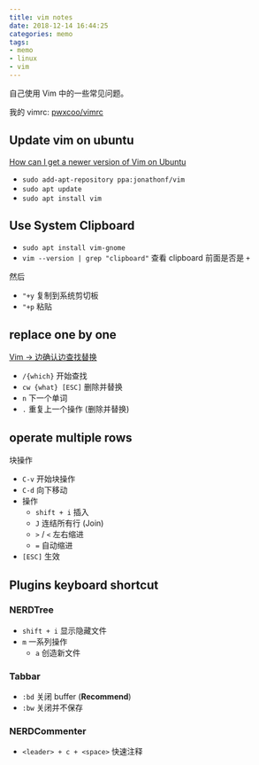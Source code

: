 ```yaml
---
title: vim notes
date: 2018-12-14 16:44:25
categories: memo
tags:
- memo
- linux
- vim
---
```


自己使用 Vim 中的一些常见问题。

我的 vimrc: [pwxcoo/vimrc](https://github.com/pwxcoo/vimrc)



## Update vim on ubuntu

[How can I get a newer version of Vim on Ubuntu](https://vi.stackexchange.com/questions/10817/how-can-i-get-a-newer-version-of-vim-on-ubuntu)

- `sudo add-apt-repository ppa:jonathonf/vim`
- `sudo apt update`
- `sudo apt install vim`


## Use System Clipboard

- `sudo apt install vim-gnome`
- `vim --version | grep "clipboard"` 查看 clipboard 前面是否是 `+`

然后

- `"+y` 复制到系统剪切板
- `"+p` 粘贴

## replace one by one

[Vim -> 边确认边查找替换](https://blog.csdn.net/feelang/article/details/38408875)

- `/{which}` 开始查找
- `cw {what} [ESC]` 删除并替换
- `n` 下一个单词
- `.` 重复上一个操作 (删除并替换)

## operate multiple rows

块操作

- `C-v` 开始块操作
- `C-d` 向下移动
- 操作
    - `shift + i` 插入
    - `J` 连结所有行 (Join)
    - `>` / `<` 左右缩进
    - `=` 自动缩进
- `[ESC]` 生效

## Plugins keyboard shortcut

### NERDTree

- `shift + i` 显示隐藏文件
- `m` 一系列操作
    - `a` 创造新文件

### Tabbar

- `:bd` 关闭 buffer  (**Recommend**)
- `:bw` 关闭并不保存

### NERDCommenter

- `<leader> + c + <space>` 快速注释